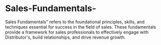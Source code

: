 # Sales-Fundamentals-
Sales Fundamentals" refers to the foundational principles, skills, and techniques essential for success in the field of sales. These fundamentals provide a framework for sales professionals to effectively engage with Distributor's, build relationships, and drive revenue growth.
